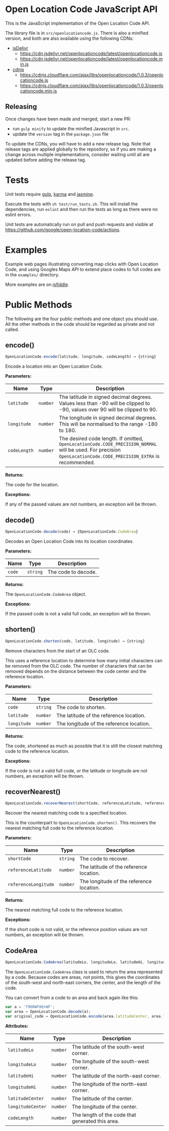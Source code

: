 # Open Location Code JavaScript API
This is the JavaScript implementation of the Open Location Code API.

The library file is in `src/openlocationcode.js`. There is also a
minified version, and both are also available using the following CDNs:

* [jsDelivr](https://www.jsdelivr.com)
  * https://cdn.jsdelivr.net/openlocationcode/latest/openlocationcode.js
  * https://cdn.jsdelivr.net/openlocationcode/latest/openlocationcode.min.js
* [cdnjs](https://cdnjs.com/)
  * https://cdnjs.cloudflare.com/ajax/libs/openlocationcode/1.0.3/openlocationcode.js
  * https://cdnjs.cloudflare.com/ajax/libs/openlocationcode/1.0.3/openlocationcode.min.js

## Releasing

Once changes have been made and merged, start a new PR:

* run `gulp minify` to update the minified Javascript in `src`.
* update the `version` tag in the `package.json` file

To update the CDNs, you will have to add a new release tag. Note that release
tags are applied globally to the repository, so if you are making a change
across multiple implementations, consider waiting until all are updated before
adding the release tag.

# Tests

Unit tests require [gulp](https://www.npmjs.com/package/gulp),
[karma](https://karma-runner.github.io) and
[jasmine](https://jasmine.github.io).

Execute the tests with `sh test/run_tests.sh`. This will install the
dependencies, run `eslint` and then run the tests as long as there were no
eslint errors.

Unit tests are automatically run on pull and push requests and visible at
https://github.com/google/open-location-code/actions.

# Examples

Example web pages illustrating converting map clicks with Open Location Code,
and using Googles Maps API to extend place codes to full codes are in the
`examples/` directory.

More examples are on [jsfiddle](https://jsfiddle.net/u/openlocationcode/fiddles/).

# Public Methods

The following are the four public methods and one object you should use. All the
other methods in the code should be regarded as private and not called.

## encode()

```javascript
OpenLocationCode.encode(latitude, longitude, codeLength) → {string}
```

Encode a location into an Open Location Code.

**Parameters:**

| Name | Type | Description |
|------|------|-------------|
| `latitude` | `number` | The latitude in signed decimal degrees. Values less than -90 will be clipped to -90, values over 90 will be clipped to 90. |
| `longitude` | `number` | The longitude in signed decimal degrees. This will be normalised to the range -180 to 180. |
| `codeLength` | `number` | The desired code length. If omitted, `OpenLocationCode.CODE_PRECISION_NORMAL` will be used. For precision `OpenLocationCode.CODE_PRECISION_EXTRA` is recommended. |

**Returns:**

The code for the location.

**Exceptions:**

If any of the passed values are not numbers, an exception will be thrown.

## decode()

```javascript
OpenLocationCode.decode(code) → {OpenLocationCode.CodeArea}
```

Decodes an Open Location Code into its location coordinates.

**Parameters:**

| Name | Type | Description |
|------|------|-------------|
| `code` | `string` | The code to decode. |

**Returns:**

The `OpenLocationCode.CodeArea` object.

**Exceptions:**

If the passed code is not a valid full code, an exception will be thrown.

## shorten()

```javascript
OpenLocationCode.shorten(code, latitude, longitude) → {string}
```

Remove characters from the start of an OLC code.

This uses a reference location to determine how many initial characters
can be removed from the OLC code. The number of characters that can be
removed depends on the distance between the code center and the reference
location.

**Parameters:**

| Name | Type | Description |
|------|------|-------------|
| `code` | `string` | The code to shorten. |
| `latitude` | `number` | The latitude of the reference location. |
| `longitude` | `number` | The longitude of the reference location. |

**Returns:**

The code, shortened as much as possible that it is still the closest matching
code to the reference location.

**Exceptions:**

If the code is not a valid full code, or the latitude or longitude are not
numbers, an exception will be thrown.

## recoverNearest()

```javascript
OpenLocationCode.recoverNearest(shortCode, referenceLatitude, referenceLongitude) → {string}
```

Recover the nearest matching code to a specified location.

This is the counterpart to `OpenLocationCode.shorten()`. This recovers the
nearest matching full code to the reference location.

**Parameters:**

| Name | Type | Description |
|------|------|-------------|
| `shortCode` | `string` | The code to recover. |
| `referenceLatitude` | `number` | The latitude of the reference location. |
| `referenceLongitude` | `number` | The longitude of the reference location. |

**Returns:**

The nearest matching full code to the reference location.

**Exceptions:**

If the short code is not valid, or the reference position values are not
numbers, an exception will be thrown.

## CodeArea

```javascript
OpenLocationCode.CodeArea(latitudeLo, longitudeLo, latitudeHi, longitudeHi, codeLength) → {OpenLocationCode.CodeAre}
```

The `OpenLocationCode.CodeArea` class is used to return the area represented by
a code. Because codes are areas, not points, this gives the coordinates of the
south-west and north-east corners, the center, and the length of the code.

You can convert from a code to an area and back again like this:

```javascript
var a = '796RWF8Q+WF';
var area = OpenLocationCode.decode(a);
var original_code = OpenLocationCode.encode(area.latitudeCenter, area.longitudeCenter, area.codeLength);
```

**Attributes:**

| Name | Type | Description |
|------|------|-------------|
| `latitudeLo` | `number` | The latitude of the south-west corner. |
| `longitudeLo` | `number` | The longitude of the south-west corner. |
| `latitudeHi` | `number` | The latitude of the north-east corner. |
| `longitudeHi` | `number` | The longitude of the north-east corner. |
| `latitudeCenter` | `number` | The latitude of the center. |
| `longitudeCenter` | `number` | The longitude of the center. |
| `codeLength` | `number` | The length of the code that generated this area. |
